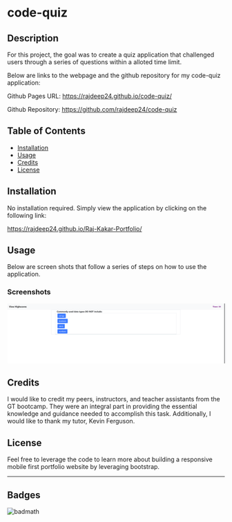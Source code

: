 # code-quiz

## Description

For this project, the goal was to create a quiz application that challenged users through a series of questions within a alloted time limit.

Below are links to the webpage and the github repository for my code-quiz application:

Github Pages URL: <https://rajdeep24.github.io/code-quiz/>

Github Repository: <https://github.com/rajdeep24/code-quiz>

## Table of Contents

- [Installation](#installation)
- [Usage](#usage)
- [Credits](#credits)
- [License](#license)

## Installation

No installation required. Simply view the application by clicking on the following link:

<https://rajdeep24.github.io/Raj-Kakar-Portfolio/>

## Usage

Below are screen shots that follow a series of steps on how to use the application.

### Screenshots

![Question Page](./assets/images/Code_Quiz_Application.PNG)

## Credits

I would like to credit my peers, instructors, and teacher assistants from the GT bootcamp. They were an integral part in providing the essential knowledge and guidance needed to accomplish this task. Additionally, I would like to thank my tutor, Kevin Ferguson.

## License

Feel free to leverage the code to learn more about building a responsive mobile first portfolio website by leveraging bootstrap.

---

## Badges

![badmath](https://img.shields.io/website?down_color=yellow&down_message=Ofline&up_color=Blue&up_message=Online&url=https%3A%2F%2Fimg.shields.io%2Fwebsite%2FPROTOCOL%2FURLREST.svg.)
